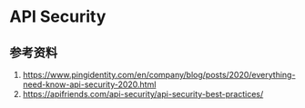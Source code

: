 # API Security

## 参考资料

1. https://www.pingidentity.com/en/company/blog/posts/2020/everything-need-know-api-security-2020.html
1. https://apifriends.com/api-security/api-security-best-practices/
